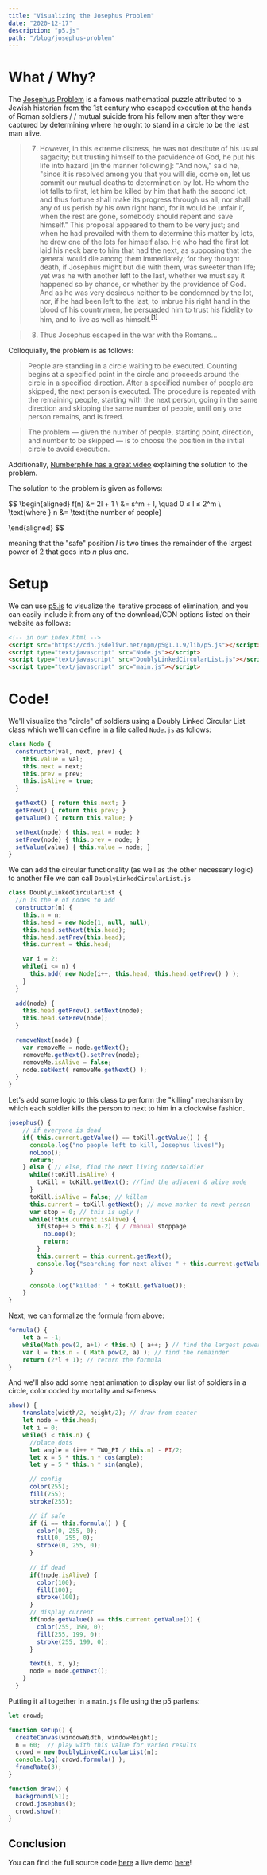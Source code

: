 ```yaml
---
title: "Visualizing the Josephus Problem"
date: "2020-12-17"
description: "p5.js"
path: "/blog/josephus-problem"
---
```


# What / Why?

The [Josephus Problem](https://en.wikipedia.org/wiki/Josephus_problem) is a famous mathematical puzzle attributed to a Jewish historian from the 1st century who escaped execution at the hands of Roman soldiers / / mutual suicide from his fellow men after they were captured by determining where he ought to stand in a circle to be the last man alive.

> 7. However, in this extreme distress, he was not destitute of his usual sagacity; but trusting himself to the providence of God, he put his life into hazard [in the manner following]: "And now," said he, "since it is resolved among you that you will die, come on, let us commit our mutual deaths to determination by lot. He whom the lot falls to first, let him be killed by him that hath the second lot, and thus fortune shall make its progress through us all; nor shall any of us perish by his own right hand, for it would be unfair if, when the rest are gone, somebody should repent and save himself." This proposal appeared to them to be very just; and when he had prevailed with them to determine this matter by lots, he drew one of the lots for himself also. He who had the first lot laid his neck bare to him that had the next, as supposing that the general would die among them immediately; for they thought death, if Josephus might but die with them, was sweeter than life; yet was he with another left to the last, whether we must say it happened so by chance, or whether by the providence of God. And as he was very desirous neither to be condemned by the lot, nor, if he had been left to the last, to imbrue his right hand in the blood of his countrymen, he persuaded him to trust his fidelity to him, and to live as well as himself.<sup>[[1]](http://www.gutenberg.org/files/2850/2850-h/2850-h.htm#link32HCH0008)</sup>

> 8. Thus Josephus escaped in the war with the Romans...

Colloquially, the problem is as follows: 

> People are standing in a circle waiting to be executed. Counting begins at a specified point in the circle and proceeds around the circle in a specified direction. After a specified number of people are skipped, the next person is executed. The procedure is repeated with the remaining people, starting with the next person, going in the same direction and skipping the same number of people, until only one person remains, and is freed.

> The problem — given the number of people, starting point, direction, and number to be skipped — is to choose the position in the initial circle to avoid execution.

Additionally, [Numberphile has a great video](https://www.youtube.com/watch?v=uCsD3ZGzMgE&t=0s&list=PLBn-BDqKNRN7UYUjpG4Mocz1HOl2BMhf0&index=2) explaining the solution to the problem.


The solution to the problem is given as follows:

$$
\begin{aligned}
    f(n) &= 2l + 1 \\ 
    &= s^m + l, \quad 0 ≤ l ≤ 2^m \\
    \text{where } n &= \text{the number of people} 
    
\end{aligned}
$$

meaning that the "safe" position $l$ is two times the remainder of the largest power of 2 that goes into $n$ plus one.

# Setup

We can use [p5.js](https://p5js.org/get-started/#settingUp) to visualize the iterative process of elimination, and you can easily include it from any of the download/CDN options listed on their website as follows:

```html
<!-- in our index.html -->
<script src="https://cdn.jsdelivr.net/npm/p5@1.1.9/lib/p5.js"></script>
<script type="text/javascript" src="Node.js"></script>
<script type="text/javascript" src="DoublyLinkedCircularList.js"></script>
<script type="text/javascript" src="main.js"></script>
```

# Code!

We'll visualize the "circle" of soldiers using a Doubly Linked Circular List class which we'll can define in a file called `Node.js` as follows:

```javascript
class Node {
  constructor(val, next, prev) {
    this.value = val;
    this.next = next;
    this.prev = prev;
    this.isAlive = true;
  }

  getNext() { return this.next; }
  getPrev() { return this.prev; }
  getValue() { return this.value; }

  setNext(node) { this.next = node; }
  setPrev(node) { this.prev = node; }
  setValue(value) { this.value = node; }
}
```

We can add the circular functionality (as well as the other necessary logic) to another file we can call `DoublyLinkedCircularList.js` 

```javascript
class DoublyLinkedCircularList {
  //n is the # of nodes to add
  constructor(n) {
    this.n = n;
    this.head = new Node(1, null, null);
    this.head.setNext(this.head);
    this.head.setPrev(this.head);
    this.current = this.head;

    var i = 2;
    while(i <= n) {
      this.add( new Node(i++, this.head, this.head.getPrev() ) ); 
    }
  }
  
  add(node) {
    this.head.getPrev().setNext(node);
    this.head.setPrev(node);
  }

  removeNext(node) {
    var removeMe = node.getNext();
    removeMe.getNext().setPrev(node);
    removeMe.isAlive = false;
    node.setNext( removeMe.getNext() );
  }
}
```

Let's add some logic to this class to perform the "killing" mechanism by which each soldier kills the person to next to him in a clockwise fashion.

```javascript
josephus() {
    // if everyone is dead
    if( this.current.getValue() == toKill.getValue() ) { 
      console.log("no people left to kill, Josephus lives!");
      noLoop();
      return;
    } else { // else, find the next living node/soldier
      while(!toKill.isAlive) {
        toKill = toKill.getNext(); //find the adjacent & alive node
      }
      toKill.isAlive = false; // killem
      this.current = toKill.getNext(); // move marker to next person
      var stop = 0; // this is ugly !
      while(!this.current.isAlive) { 
        if(stop++ > this.n-2) { / /manual stoppage
          noLoop();
          return;
        }
        this.current = this.current.getNext();
        console.log("searching for next alive: " + this.current.getValue())
      }

      console.log("killed: " + toKill.getValue());
    }
}
```

Next, we can formalize the formula from above:

```javascript
formula() {
    let a = -1;
    while(Math.pow(2, a+1) < this.n) { a++; } // find the largest power that goes into n
    var l = this.n - ( Math.pow(2, a) ); // find the remainder
    return (2*l + 1); // return the formula
}
```

And we'll also add some neat animation to display our list of soldiers in a circle, color coded by mortality and safeness:

```javascript
show() {
    translate(width/2, height/2); // draw from center
    let node = this.head;
    let i = 0;
    while(i < this.n) { 
      //place dots
      let angle = (i++ * TWO_PI / this.n) - PI/2;
      let x = 5 * this.n * cos(angle);
      let y = 5 * this.n * sin(angle);

      // config
      color(255);
      fill(255);
      stroke(255);

      // if safe 
      if (i == this.formula() ) { 
        color(0, 255, 0);
        fill(0, 255, 0);
        stroke(0, 255, 0);
      }
      
      // if dead
      if(!node.isAlive) { 
        color(100);
        fill(100);
        stroke(100);
      }
      // display current
      if(node.getValue() == this.current.getValue()) { 
        color(255, 199, 0);
        fill(255, 199, 0);
        stroke(255, 199, 0);
      }

      text(i, x, y);
      node = node.getNext();
    }
  }
```

Putting it all together in a `main.js` file using the p5 parlens:

```javascript
let crowd;

function setup() {
  createCanvas(windowWidth, windowHeight);
  n = 60;  // play with this value for varied results
  crowd = new DoublyLinkedCircularList(n);
  console.log( crowd.formula() );
  frameRate(3);
}

function draw() {
  background(51);
  crowd.josephus();
  crowd.show();
}
```

## Conclusion

You can find the full source code [here](https://github.com/MurphyPone/JosephusProblem) a live demo [here](https://www.murphyandhislaw.com/JosephusProblem/)!

